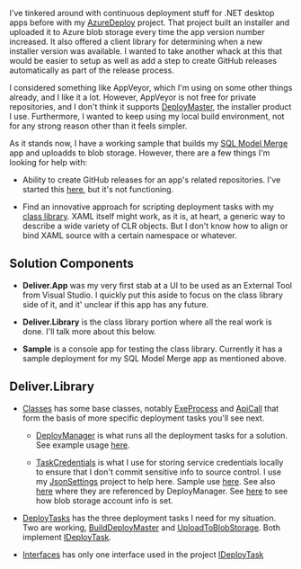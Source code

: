 I've tinkered around with continuous deployment stuff for .NET desktop apps before with my [AzureDeploy](https://github.com/adamosoftware/AzureDeploy) project. That project built an installer and uploaded it to Azure blob storage every time the app version number increased. It also offered a client library for determining when a new installer version was available. I wanted to take another whack at this that would be easier to setup as well as add a step to create GitHub releases automatically as part of the release process.

I considered something like AppVeyor, which I'm using on some other things already, and I like it a lot. However, AppVeyor is not free for private repositories, and I don't think it supports [DeployMaster](https://www.deploymaster.com/), the installer product I use. Furthermore, I wanted to keep using my local build environment, not for any strong reason other than it feels simpler.

As it stands now, I have a working sample that builds my [SQL Model Merge](https://aosoftware.net/Project/SqlModelMerge) app and uploadds to blob storage. However, there are a few things I'm looking for help with:

- Ability to create GitHub releases for an app's related repositories. I've started this [here](https://github.com/adamosoftware/Delivery/blob/master/Delivery.Library/DeployTasks/CreateGitHubRelease.cs), but it's not functioning.

- Find an innovative approach for scripting deployment tasks with my [class library](https://github.com/adamosoftware/Delivery/tree/master/Delivery.Library). XAML itself might work, as it is, at heart, a generic way to describe a wide variety of CLR objects. But I don't know how to align or bind XAML source with a certain namespace or whatever.

## Solution Components

- **Deliver.App** was my very first stab at a UI to be used as an External Tool from Visual Studio. I quickly put this aside to focus on the class library side of it, and it' unclear if this app has any future.

- **Deliver.Library** is the class library portion where all the real work is done. I'll talk more about this below.

- **Sample** is a console app for testing the class library. Currently it has a sample deployment for my SQL Model Merge app as mentioned above.

## Deliver.Library

- [Classes](https://github.com/adamosoftware/Delivery/tree/master/Delivery.Library/Classes) has some base classes, notably [ExeProcess](https://github.com/adamosoftware/Delivery/blob/master/Delivery.Library/Classes/ExeProcess.cs) and [ApiCall](https://github.com/adamosoftware/Delivery/blob/master/Delivery.Library/Classes/ApiCall.cs) that form the basis of more specific deployment tasks you'll see next.

  - [DeployManager](https://github.com/adamosoftware/Delivery/blob/master/Delivery.Library/Classes/DeployManager.cs) is what runs all the deployment tasks for a solution. See example usage [here](https://github.com/adamosoftware/Delivery/blob/master/Sample/Program.cs#L21).
  
  - [TaskCredentials](https://github.com/adamosoftware/Delivery/blob/master/Delivery.Library/Classes/TaskCredentials.cs) is what I use for storing service credentials locally to ensure that I don't commit sensitive info to source control. I use my [JsonSettings](https://github.com/adamosoftware/JsonSettings) project to help here. Sample use [here](https://github.com/adamosoftware/Delivery/blob/master/Sample/Program.cs#L44). See also [here](https://github.com/adamosoftware/Delivery/blob/master/Delivery.Library/Classes/DeployManager.cs#L47) where they are referenced by DeployManager. See [here](https://github.com/adamosoftware/Delivery/blob/master/Delivery.Library/DeployTasks/UploadToBlobStorage.cs#L57) to see how blob storage account info is set.

- [DeployTasks](https://github.com/adamosoftware/Delivery/tree/master/Delivery.Library/DeployTasks) has the three deployment tasks I need for my situation. Two are working, [BuildDeployMaster](https://github.com/adamosoftware/Delivery/blob/master/Delivery.Library/DeployTasks/BuildDeployMaster.cs) and [UploadToBlobStorage](https://github.com/adamosoftware/Delivery/blob/master/Delivery.Library/DeployTasks/UploadToBlobStorage.cs). Both implement [IDeployTask](https://github.com/adamosoftware/Delivery/blob/master/Delivery.Library/Interfaces/IDeployTask.cs).

- [Interfaces](https://github.com/adamosoftware/Delivery/tree/master/Delivery.Library/Interfaces) has only one interface used in the project [IDeployTask](https://github.com/adamosoftware/Delivery/blob/master/Delivery.Library/Interfaces/IDeployTask.cs)
